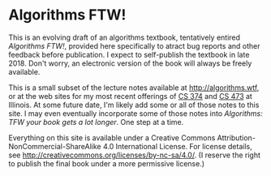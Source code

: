 # Algorithms FTW!

This is an evolving draft of an algorithms textbook, tentatively entired _Algorithms FTW!_, provided here specifically to atract bug reports and other feedback before publication.  I expect to self-publish the textbook in late 2018.  Don't worry, an electronic version of the book will always be freely available.

This is a small subset of the lecture notes available at http://algorithms.wtf, or at the web sites for my most recent offerings of [CS 374](https://courses.engr.illinois.edu/cs374/sp2018/A) and [CS 473](https://courses.engr.illinois.edu/cs473/sp2017) at Illinois.  At some future date, I'm likely add some or all of those notes to this site.  I may even eventually incorporate some of those notes into _Algorithms: TFW your book gets a lot longer_.  One step at a time.

Everything on this site is available under a Creative Commons Attribution-NonCommercial-ShareAlike 4.0 International License.
For license details, see http://creativecommons.org/licenses/by-nc-sa/4.0/.  (I reserve the right to publish the final book under a more permissive license.)

